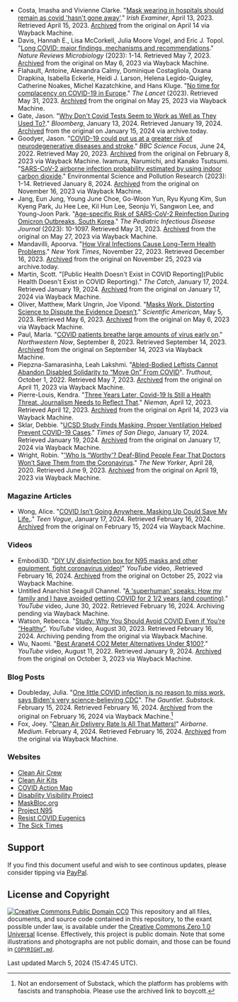 - Costa, Imasha and Vivienne Clarke. "[Mask wearing in hospitals should remain as covid 'hasn't gone away'](https://www.irishexaminer.com/news/arid-41115766.html)." *Irish Examiner*, April 13, 2023. Retrieved April 15, 2023. [Archived](https://web.archive.org/web/20230414072224/https://www.irishexaminer.com/news/arid-41115766.html) from the original on April 14 via Wayback Machine.
- Davis, Hannah E., Lisa McCorkell, Julia Moore Vogel, and Eric J. Topol. "[Long COVID: major findings, mechanisms and recommendations](https://www.nature.com/articles/s41579-022-00846-2)." *Nature Reviews Microbiology* (2023): 1-14. Retrieved May 7, 2023. [Archived](https://web.archive.org/web/20230506211810/https://www.nature.com/articles/s41579-022-00846-2) from the original on May 6, 2023 via Wayback Machine.
- Flahault, Antoine, Alexandra Calmy, Dominique Costagliola, Oxana Drapkina, Isabella Eckerle, Heidi J. Larson, Helena Legido-Quigley, Catherine Noakes, Michel Kazatchkine, and Hans Kluge. "[No time for complacency on COVID-19 in Europe](https://www.thelancet.com/journals/lancet/article/PIIS0140-6736%2823%2901012-7/fulltext#coronavirus-linkback-header)." *The Lancet* (2023). Retrieved May 31, 2023. [Archived](https://web.archive.org/web/20230525134604/https://www.thelancet.com/journals/lancet/article/PIIS0140-6736%2823%2901012-7/fulltext#coronavirus-linkback-header) from the original on May 25, 2023 via Wayback Machine.
- Gate, Jason. "[Why Don't Covid Tests Seem to Work as Well as They Used To?](https://www.bloomberg.com/news/articles/2024-01-13/covid-rapid-test-failures-point-to-flawed-screening-approach-immunologist-says)." *Bloomberg*, January 13, 2024. Retrieved January 19, 2024. [Archived](https://archive.ph/2024.01.15-003221/https://www.bloomberg.com/news/articles/2024-01-13/covid-rapid-test-failures-point-to-flawed-screening-approach-immunologist-says#selection-4559.0-4566.0) from the original on January 15, 2024 via archive.today.
- Goodyer, Jason. "[COVID-19 could put us at a greater risk of neurodegenerative diseases and stroke](https://www.sciencefocus.com/news/covid-19-could-put-us-at-a-greater-risk-of-neurodegenerative-diseases-and-stroke/)." *BBC Science Focus*, June 24, 2022. Retrieved May 20, 2023. [Archived](https://web.archive.org/web/20230208075047/https://www.sciencefocus.com/news/covid-19-could-put-us-at-a-greater-risk-of-neurodegenerative-diseases-and-stroke/) from the original on February 8, 2023 via Wayback Machine.
Iwamura, Narumichi, and Kanako Tsutsumi. "[SARS-CoV-2 airborne infection probability estimated by using indoor carbon dioxide](https://link.springer.com/article/10.1007/s11356-023-27944-9)." Environmental Science and Pollution Research (2023): 1-14. Retrieved January 8, 2024. [Archived](https://web.archive.org/web/20231116012425/https://link.springer.com/article/10.1007/s11356-023-27944-9) from the original on November 16, 2023 via Wayback Machine.
- Jang, Eun Jung, Young June Choe, Go-Woon Yun, Ryu Kyung Kim, Sun Kyeng Park, Ju Hee Lee, Kil Hun Lee, Seonju Yi, Sangwon Lee, and Young-Joon Park. "[Age-specific Risk of SARS-CoV-2 Reinfection During Omicron Outbreaks, South Korea](https://journals.lww.com/pidj/fulltext/9900/age_specific_risk_of_sars_cov_2_reinfection_during.457.aspx#T1)." *The Pediatric Infectious Disease Journal* (2023): 10-1097. Retrieved May 31, 2023. [Archived](https://web.archive.org/web/20230527212531/https://journals.lww.com/pidj/fulltext/9900/age_specific_risk_of_sars_cov_2_reinfection_during.457.aspx#T1) from the original on May 27, 2023 via Wayback Machine.
- Mandavilli, Apoorva. "[How Viral Infections Cause Long-Term Health Problems](https://www.nytimes.com/2023/11/22/health/viral-infections-autoimmune-covid.html)." *New York Times*, November 22, 2023. Retrieved December 16, 2023. [Archived](https://archive.is/tXUv8) from the original on November 25, 2023 via archive.today.
- Martin, Scott. "[Public Health Doesn't Exist in COVID Reporting](Public Health Doesn't Exist in COVID Reporting)." *The Catch*, January 17, 2024. Retrieved January 19, 2024. [Archived](https://web.archive.org/web/20240117031750/https://readthecatch.ca/despite-lack-of-coverage-covid-pandemic-still-rages/) from the original on January 17, 2024 via Wayback Machine.
- Oliver, Matthew, Mark Ungrin, Joe Vipond. "[Masks Work. Distorting Science to Dispute the Evidence Doesn’t](https://www.scientificamerican.com/article/masks-work-distorting-science-to-dispute-the-evidence-doesnt/)." *Scientific American*, May 5, 2023. Retrieved May 6, 2023. [Archived](https://web.archive.org/web/20230506171941/https://www.scientificamerican.com/article/masks-work-distorting-science-to-dispute-the-evidence-doesnt/) from the original on May 6, 2023 via Wayback Machine.
- Paul, Marla. "[COVID patients breathe large amounts of virus early on](https://news.northwestern.edu/stories/2023/09/covid-patients-exhale-up-to-1000-copies-of-virus-per-minute-during-first-eight-days-of-symptoms/)." *Northwestern Now*, September 8, 2023. Retrieved September 14, 2023. [Archived](https://web.archive.org/web/20230914024205/https://news.northwestern.edu/stories/2023/09/covid-patients-exhale-up-to-1000-copies-of-virus-per-minute-during-first-eight-days-of-symptoms/) from the original on September 14, 2023 via Wayback Machine.
- Piepzna-Samarasinha, Leah Lakshmi. "[Abled-Bodied Leftists Cannot Abandon Disabled Solidarity to “Move On” From COVID](https://truthout.org/articles/abled-bodied-leftists-cannot-abandon-disabled-solidarity-to-move-on-from-covid/)". *Truthout*, October 1, 2022. Retrieved May 7, 2023. [Archived](https://web.archive.org/web/20230411175959/https://truthout.org/articles/abled-bodied-leftists-cannot-abandon-disabled-solidarity-to-move-on-from-covid/) from the original on April 11, 2023 via Wayback Machine. 
- Pierre-Louis, Kendra. "[Three Years Later, Covid-19 Is Still a Health Threat. Journalism Needs to Reflect That](https://niemanreports.org/articles/three-years-later-covid-19-is-still-a-health-threat-journalism-needs-to-reflect-that/)." *Nieman*, April 12, 2023. Retrieved April 12, 2023. [Archived](https://web.archive.org/web/20230414022016/https://niemanreports.org/articles/three-years-later-covid-19-is-still-a-health-threat-journalism-needs-to-reflect-that/) from the original on April 14, 2023 via Wayback Machine.
- Sklar, Debbie. "[UCSD Study Finds Masking, Proper Ventilation Helped Prevent COVID-19 Cases](https://timesofsandiego.com/health/2024/01/16/ucsd-study-finds-masking-proper-ventilation-helped-prevent-covid-19-cases/)." *Times of San Diego*, January 17, 2024. Retrieved January 19, 2024. [Archived](https://web.archive.org/web/20240117031755/https://timesofsandiego.com/health/2024/01/16/ucsd-study-finds-masking-proper-ventilation-helped-prevent-covid-19-cases/) from the original on January 17, 2024 via Wayback Machine. 
- Wright, Robin. "['Who Is “Worthy'? Deaf-Blind People Fear That Doctors Won’t Save Them from the Coronavirus](https://www.newyorker.com/news/our-columnists/who-is-worthy-deaf-blind-people-fear-that-doctors-wont-save-them-from-the-coronavirus)." *The New Yorker*, April 28, 2020. Retrieved June 9, 2023. [Archived](https://web.archive.org/web/20230419085008/https://www.newyorker.com/news/our-columnists/who-is-worthy-deaf-blind-people-fear-that-doctors-wont-save-them-from-the-coronavirus) from the original on April 19, 2023 via Wayback Machine.
### Magazine Articles
- Wong, Alice. "[COVID Isn’t Going Anywhere. Masking Up Could Save My Life.](https://www.teenvogue.com/story/covid-isnt-going-anywhere-masking-up-could-save-my-life)." *Teen Vogue*, January 17, 2024. Retrieved February 16, 2024. [Archived](https://web.archive.org/web/20240215195331/https://www.teenvogue.com/story/covid-isnt-going-anywhere-masking-up-could-save-my-life) from the original on February 15, 2024 via Wayback Machine.
### Videos
- Embodi3D. "[DIY UV disinfection box for N95 masks and other equipment, fight coronavirus video!](https://www.youtube.com/watch?v=P5HsKmTTa-c)" *YouTube* video, .Retrieved February 16, 2024. [Archived](https://web.archive.org/web/20221025234318/https://www.youtube.com/watch?v=P5HsKmTTa-c) from the original on October 25, 2022 via Wayback Machine.
- Untitled Anarchist Seagull Channel. "[A 'superhuman' speaks: How my family and I have avoided getting COVID for 2 1/2 years (and counting)](https://www.youtube.com/watch?v=WxWLoYr4sPs)." *YouTube* video, June 30, 2022. Retrieved February 16, 2024. Archiving pending via Wayback Machine.
- Watson, Rebecca. "[Study: Why You Should Avoid COVID Even if You’re “Healthy”](https://www.youtube.com/watch?v=_YZUMMkiyy4). *YouTube* video, August 30, 2023. Retrieved February 16, 2024. Archiving pending from the original via Wayback Machine.
- Wu, Naomi. "[Best Aranet4 CO2 Meter Alternatives Under $100?](https://www.youtube.com/watch?v=Fo2cZiRyok)." *YouTube* video, August 11, 2022. Retrieved January 9, 2024. [Archived](https://web.archive.org/web/20231003185901/https://www.youtube.com/watch?v=Fo2cZiRyokk) from the original on October 3, 2023 via Wayback Machine.
### Blog Posts
- Doubleday, Julia. "[One little COVID infection is no reason to miss work, says Biden's very science-believing CDC](https://www.thegauntlet.news/p/one-little-covid-infection-is-no)". *The Gauntlet*. *Substack*. February 15, 2024. Retrieved February 16, 2024. [Archived](https://web.archive.org/web/20240216232038/https://www.thegauntlet.news/p/one-little-covid-infection-is-no) from the original on February 16, 2024 via Wayback Machine.[^1]
- Fox, Joey. "[Clean Air Delivery Rate Is All That Matters!](https://itsairborne.com/clean-air-delivery-rate-is-all-that-matters-5a5a064c211e?gi=642bd1260250)" *Airborne*. *Medium*. February 4, 2024. Retrieved February 16, 2024. [Archived](https://web.archive.org/web/20240212221300/https://itsairborne.com/clean-air-delivery-rate-is-all-that-matters-5a5a064c211e?gi=642bd1260250) from the original via Wayback Machine.
### Websites
- [Clean Air Crew](https://cleanaircrew.org/)
- [Clean Air Kits](https://www.cleanairkits.com/)
- [COVID Action Map](https://www.covidactionmap.org)
- [Disability Visibility Project](https://disabilityvisibilityproject.com/)
- [MaskBloc.org](https://maskbloc.org/)
- [Project N95](https://www.projectn95.org/)
- [Resist COVID Eugenics](https://resistcovideugenics.carrd.co/)
- [The Sick Times](https://thesicktimes.org/)
## Support
If you find this document useful and wish to see continous updates, please consider tipping via [PayPal](https://paypal.me/bglamours).
## License and Copyright
[![Creative Commons Public Domain CC0](https://licensebuttons.net/p/zero/1.0/80x15.png)](http://creativecommons.org/publicdomain/zero/1.0/)
This repository and all files, documents, and source code contained in this repository, to the exant possible under law, is available under the [Creative Commons Zero 1.0 Universal](http://creativecommons.org/publicdomain/zero/1.0/) license. Effectively, this project is public domain. Note that some illustrations and photographs are not public domain, and those can be found in [`COPYRIGHT.md`](./COPYRIGHT.md).
[^1]: Not an endorsement of Substack, which the platform has problems with fascists and transphobia. Please use the archived link to boycott.

Last updated March 5, 2024 (15:47:45 UTC).

